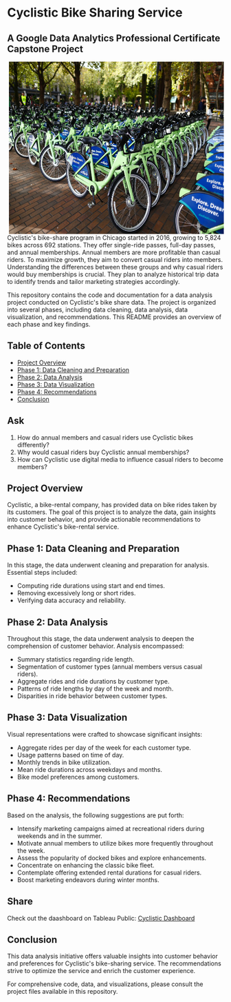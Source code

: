 # Cyclistic Bike Sharing Service
## A Google Data Analytics Professional Certificate Capstone Project


<img align="right" width="500" height="400" src="https://raw.githubusercontent.com/piiyuush/Cyclistic-Bike-Sharing-Service/main/PIC/C2.webp">

Cyclistic's bike-share program in Chicago started in 2016, growing to 5,824 bikes across 692 stations. They offer single-ride passes, full-day passes, and annual memberships. Annual members are more profitable than casual riders. 
To maximize growth, they aim to convert casual riders into members. Understanding the differences between these groups and why casual riders would buy memberships is crucial. They plan to analyze historical trip data to identify trends and tailor marketing strategies accordingly.

This repository contains the code and documentation for a data analysis project conducted on Cyclistic's bike share data. The project is organized into several phases, including data cleaning, data analysis, data visualization, and recommendations. This README provides an overview of each phase and key findings.

## Table of Contents

- [Project Overview](#project-overview)
- [Phase 1: Data Cleaning and Preparation](#phase-1-data-cleaning-and-preparation)
- [Phase 2: Data Analysis](#phase-2-data-analysis)
- [Phase 3: Data Visualization](#phase-3-data-visualization)
- [Phase 4: Recommendations](#phase-4-recommendations)
- [Conclusion](#conclusion)

## Ask
1. How do annual members and casual riders use Cyclistic bikes differently?
2. Why would casual riders buy Cyclistic annual memberships?
3. How can Cyclistic use digital media to influence casual riders to become members?

## Project Overview

Cyclistic, a bike-rental company, has provided data on bike rides taken by its customers. The goal of this project is to analyze the data, gain insights into customer behavior, and provide actionable recommendations to enhance Cyclistic's bike-rental service.

## Phase 1: Data Cleaning and Preparation

In this stage, the data underwent cleaning and preparation for analysis. Essential steps included:
- Computing ride durations using start and end times.
- Removing excessively long or short rides.
- Verifying data accuracy and reliability.

## Phase 2: Data Analysis

Throughout this stage, the data underwent analysis to deepen the comprehension of customer behavior. Analysis encompassed:
- Summary statistics regarding ride length.
- Segmentation of customer types (annual members versus casual riders).
- Aggregate rides and ride durations by customer type.
- Patterns of ride lengths by day of the week and month.
- Disparities in ride behavior between customer types.

## Phase 3: Data Visualization

Visual representations were crafted to showcase significant insights:
- Aggregate rides per day of the week for each customer type.
- Usage patterns based on time of day.
- Monthly trends in bike utilization.
- Mean ride durations across weekdays and months.
- Bike model preferences among customers.

## Phase 4: Recommendations

Based on the analysis, the following suggestions are put forth:
- Intensify marketing campaigns aimed at recreational riders during weekends and in the summer.
- Motivate annual members to utilize bikes more frequently throughout the week.
- Assess the popularity of docked bikes and explore enhancements.
- Concentrate on enhancing the classic bike fleet.
- Contemplate offering extended rental durations for casual riders.
- Boost marketing endeavors during winter months.

## Share 

Check out the daashboard on Tableau Public: [Cyclistic Dashboard](https://public.tableau.com/views/Cyclistic-Bike-Sharing-ServiceDashboard/googleproject?:language=en-US&publish=yes&:sid=&:display_count=n&:origin=viz_share_link)

## Conclusion

This data analysis initiative offers valuable insights into customer behavior and preferences for Cyclistic's bike-sharing service. The recommendations strive to optimize the service and enrich the customer experience.

For comprehensive code, data, and visualizations, please consult the project files available in this repository.

